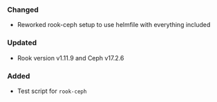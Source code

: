 ### Changed

- Reworked rook-ceph setup to use helmfile with everything included

### Updated

- Rook version v1.11.9 and Ceph v17.2.6

### Added

- Test script for `rook-ceph`
